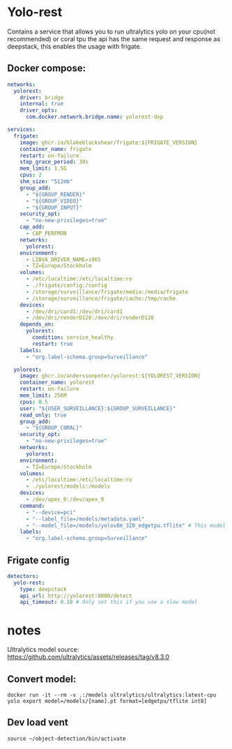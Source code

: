 # Yolo-rest
Contains a service that allows you to run ultralytics yolo on your cpu(not recommended) or coral tpu the api has the same request and response as deepstack, this enables the usage with frigate.

## Docker compose:
```yaml
networks:
  yolorest:
    driver: bridge
    internal: true
    driver_opts:
      com.docker.network.bridge.name: yolorest-dsp

services:
  frigate:
    image: ghcr.io/blakeblackshear/frigate:${FRIGATE_VERSION}
    container_name: frigate
    restart: on-failure
    stop_grace_period: 30s
    mem_limit: 1.5G
    cpus: 2
    shm_size: "512mb"
    group_add:
      - "${GROUP_RENDER}"
      - "${GROUP_VIDEO}"
      - "${GROUP_INPUT}"
    security_opt:
      - "no-new-privileges=true"
    cap_add:
      - CAP_PERFMON
    networks:
      yolorest:
    environment:
      - LIBVA_DRIVER_NAME=i965
      - TZ=Europe/Stockholm
    volumes:
      - /etc/localtime:/etc/localtime:ro
      - ./frigate/config:/config
      - /storage/surveillance/frigate/media:/media/frigate
      - /storage/surveillance/frigate/cache:/tmp/cache
    devices:
      - /dev/dri/card1:/dev/dri/card1
      - /dev/dri/renderD128:/dev/dri/renderD128
    depends_on:
      yolorest:
        condition: service_healthy
        restart: true
    labels:
      - "org.label-schema.group=Surveillance"

  yolorest:
    image: ghcr.io/anderssonpeter/yolorest:${YOLOREST_VERSION}
    container_name: yolorest
    restart: on-failure
    mem_limit: 256M
    cpus: 0.5
    user: "${USER_SURVEILLANCE}:${GROUP_SURVEILLANCE}"
    read_only: true
    group_add:
      - "${GROUP_CORAL}"
    security_opt:
      - "no-new-privileges=true"
    networks:
      yolorest:
    environment:
      - TZ=Europe/Stockholm
    volumes:
      - /etc/localtime:/etc/localtime:ro
      - ./yolorest/models:/models
    devices:
      - /dev/apex_0:/dev/apex_0
    command:
      - "--device=pci"
      - "--label_file=/models/metadata.yaml"
      - "--model_file=/models/yolov8m_320_edgetpu.tflite" # This model is slow about 90-100ms, not recommended if you run more than one camera
    labels:
      - "org.label-schema.group=Surveillance"
```

## Frigate config
```yaml
detectors:
  yolo-rest:
    type: deepstack
    api_url: http://yolorest:8000/detect
    api_timeout: 0.18 # Only set this if you use a slow model
```


# notes
Ultralytics model source: https://github.com/ultralytics/assets/releases/tag/v8.3.0


## Convert model:
`docker run -it --rm -v .:/models ultralytics/ultralytics:latest-cpu yolo export model=/models/[name].pt format=[edgetpu/tflite int8]`


## Dev load vent
`source ~/object-detection/bin/activate`